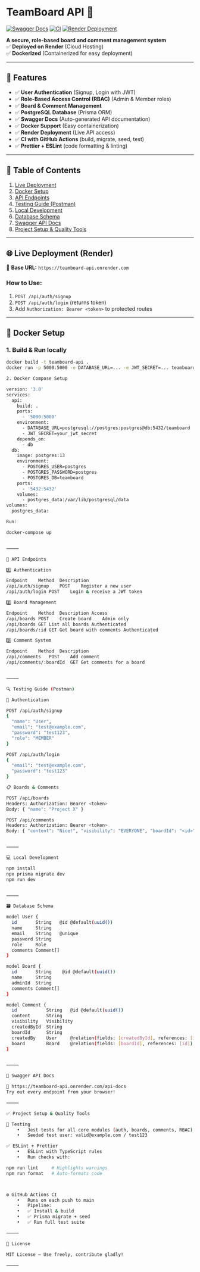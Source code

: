# **TeamBoard API** 🚀

[![Swagger Docs](https://img.shields.io/badge/docs-openapi-blue?logo=swagger)](https://teamboard-api.onrender.com/api-docs)
[![CI](https://github.com/tyxgx/teamboard-api/actions/workflows/ci.yml/badge.svg)](https://github.com/tyxgx/teamboard-api/actions/workflows/ci.yml)
[![Render Deployment](https://img.shields.io/badge/render-live-success?logo=render&label=render)](https://teamboard-api.onrender.com)

**A secure, role-based board and comment management system**  
✅ **Deployed on Render** (Cloud Hosting)  
✅ **Dockerized** (Containerized for easy deployment)

---

## 🔹 Features

- ✅ **User Authentication** (Signup, Login with JWT)
- ✅ **Role-Based Access Control (RBAC)** (Admin & Member roles)
- ✅ **Board & Comment Management**
- ✅ **PostgreSQL Database** (Prisma ORM)
- ✅ **Swagger Docs** (Auto-generated API documentation)
- ✅ **Docker Support** (Easy containerization)
- ✅ **Render Deployment** (Live API access)
- ✅ **CI with GitHub Actions** (build, migrate, seed, test)
- ✅ **Prettier + ESLint** (code formatting & linting)

---

## **📌 Table of Contents**

1. [Live Deployment](#-live-deployment)
2. [Docker Setup](#-docker-setup)
3. [API Endpoints](#-api-endpoints)
4. [Testing Guide (Postman)](#-testing-guide-postman)
5. [Local Development](#-local-development)
6. [Database Schema](#-database-schema)
7. [Swagger API Docs](#-swagger-api-docs)
8. [Project Setup & Quality Tools](#-project-setup--quality-tools)

---

## **🌐 Live Deployment (Render)**

🔗 **Base URL:** `https://teamboard-api.onrender.com`

### How to Use:

1. `POST /api/auth/signup`
2. `POST /api/auth/login` (returns token)
3. Add `Authorization: Bearer <token>` to protected routes

---

## **🐳 Docker Setup**

### 1. Build & Run locally

```bash
docker build -t teamboard-api .
docker run -p 5000:5000 -e DATABASE_URL=... -e JWT_SECRET=... teamboard-api

2. Docker Compose Setup

version: '3.8'
services:
  api:
    build: .
    ports:
      - '5000:5000'
    environment:
      - DATABASE_URL=postgresql://postgres:postgres@db:5432/teamboard
      - JWT_SECRET=your_jwt_secret
    depends_on:
      - db
  db:
    image: postgres:13
    environment:
      - POSTGRES_USER=postgres
      - POSTGRES_PASSWORD=postgres
      - POSTGRES_DB=teamboard
    ports:
      - '5432:5432'
    volumes:
      - postgres_data:/var/lib/postgresql/data
volumes:
  postgres_data:

Run:

docker-compose up


⸻

🔗 API Endpoints

1️⃣ Authentication

Endpoint	Method	Description
/api/auth/signup	POST	Register a new user
/api/auth/login	POST	Login & receive a JWT token

2️⃣ Board Management

Endpoint	Method	Description	Access
/api/boards	POST	Create board	Admin only
/api/boards	GET	List all boards	Authenticated
/api/boards/:id	GET	Get board with comments	Authenticated

3️⃣ Comment System

Endpoint	Method	Description
/api/comments	POST	Add comment
/api/comments/:boardId	GET	Get comments for a board


⸻

🔍 Testing Guide (Postman)

🔐 Authentication

POST /api/auth/signup
{
  "name": "User",
  "email": "test@example.com",
  "password": "test123",
  "role": "MEMBER"
}

POST /api/auth/login
{
  "email": "test@example.com",
  "password": "test123"
}

📋 Boards & Comments

POST /api/boards
Headers: Authorization: Bearer <token>
Body: { "name": "Project X" }

POST /api/comments
Headers: Authorization: Bearer <token>
Body: { "content": "Nice!", "visibility": "EVERYONE", "boardId": "<id>" }


⸻

💻 Local Development

npm install
npx prisma migrate dev
npm run dev


⸻

🗃 Database Schema

model User {
  id       String   @id @default(uuid())
  name     String
  email    String   @unique
  password String
  role     Role
  comments Comment[]
}

model Board {
  id       String    @id @default(uuid())
  name     String
  adminId  String
  comments Comment[]
}

model Comment {
  id           String   @id @default(uuid())
  content      String
  visibility   Visibility
  createdById  String
  boardId      String
  createdBy    User     @relation(fields: [createdById], references: [id])
  board        Board    @relation(fields: [boardId], references: [id])
}


⸻

📖 Swagger API Docs

🔗 https://teamboard-api.onrender.com/api-docs
Try out every endpoint from your browser!

⸻

✅ Project Setup & Quality Tools

🧪 Testing
	•	Jest tests for all core modules (auth, boards, comments, RBAC)
	•	Seeded test user: valid@example.com / test123

✅ ESLint + Prettier
	•	ESLint with TypeScript rules
	•	Run checks with:

npm run lint     # Highlights warnings
npm run format   # Auto-formats code



⚙️ GitHub Actions CI
	•	Runs on each push to main
	•	Pipeline:
	•	✅ Install & build
	•	✅ Prisma migrate + seed
	•	✅ Run full test suite

⸻

📜 License

MIT License – Use freely, contribute gladly!

⸻
```
